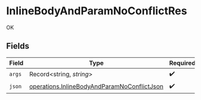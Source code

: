 # InlineBodyAndParamNoConflictRes

OK


## Fields

| Field                                                                                                             | Type                                                                                                              | Required                                                                                                          | Description                                                                                                       |
| ----------------------------------------------------------------------------------------------------------------- | ----------------------------------------------------------------------------------------------------------------- | ----------------------------------------------------------------------------------------------------------------- | ----------------------------------------------------------------------------------------------------------------- |
| `args`                                                                                                            | Record<string, *string*>                                                                                          | :heavy_check_mark:                                                                                                | N/A                                                                                                               |
| `json`                                                                                                            | [operations.InlineBodyAndParamNoConflictJson](../../../sdk/models/operations/inlinebodyandparamnoconflictjson.md) | :heavy_check_mark:                                                                                                | N/A                                                                                                               |